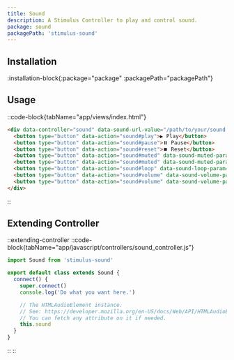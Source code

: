 ```yaml
---
title: Sound
description: A Stimulus Controller to play and control sound.
package: sound
packagePath: 'stimulus-sound'
---
```


## Installation

:installation-block{:package="package" :packagePath="packagePath"}

## Usage

::code-block{tabName="app/views/index.html"}

```html
<div data-controller="sound" data-sound-url-value="/path/to/your/sound.mp3">
  <button type="button" data-action="sound#play">▶️ Play</button>
  <button type="button" data-action="sound#pause">⏸️ Pause</button>
  <button type="button" data-action="sound#reset">⏹️ Reset</button>
  <button type="button" data-action="sound#muted" data-sound-muted-param="true">🔇 Mute</button>
  <button type="button" data-action="sound#muted" data-sound-muted-param="false">🔈 Unmute</button>
  <button type="button" data-action="sound#loop" data-sound-loop-param="true">🔁 Loop</button>
  <button type="button" data-action="sound#volume" data-sound-volume-param="1">🔊 Volume to 100%</button>
  <button type="button" data-action="sound#volume" data-sound-volume-param="0.25">🔉 Volume to 25%</button>
</div>
```

::

## Extending Controller

::extending-controller
::code-block{tabName="app/javascript/controllers/sound_controller.js"}

```js
import Sound from 'stimulus-sound'

export default class extends Sound {
  connect() {
    super.connect()
    console.log('Do what you want here.')

    // The HTMLAudioElement instance.
    // See: https://developer.mozilla.org/en-US/docs/Web/API/HTMLAudioElement
    // You can fetch any attribute on it if needed.
    this.sound
  }
}
```

::
::
